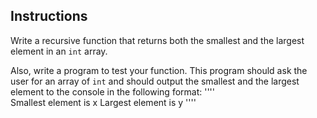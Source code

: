 ## Instructions ##

Write a recursive function that returns both the smallest and the largest element in an `int` array. 

Also, write a program to test your function. This program should ask the user for an array of `int` and should output the smallest and the largest element to the console in the following format:
''''  
    Smallest element is  x
    Largest element is  y
''''
